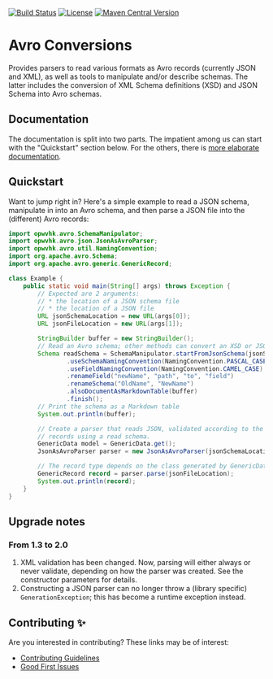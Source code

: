 [![Build Status](https://github.com/opwvhk/avro-conversions/workflows/Java%20CI%20with%20Maven/badge.svg)](https://github.com/opwvhk/avro-conversions/actions/workflows/maven.yml)
[![License](https://img.shields.io/github/license/opwvhk/avro-conversions?color=brightgreen)](https://www.apache.org/licenses/LICENSE-2.0.html)
[![Maven Central Version](https://img.shields.io/maven-central/v/net.sf.opk/avro-conversions?color=brightgreen)](https://maven-badges.herokuapp.com/maven-central/net.sf.opk/avro-conversions)

Avro Conversions
================

Provides parsers to read various formats as Avro records (currently JSON and XML), as well as tools
to manipulate and/or describe schemas. The latter includes the conversion of XML Schema definitions
(XSD) and JSON Schema into Avro schemas.


Documentation
-------------

The documentation is split into two parts. The impatient among us can start with the "Quickstart"
section below. For the others, there is [more elaborate documentation](doc/index.md).


Quickstart
----------

Want to jump right in? Here's a simple example to read a JSON schema, manipulate in into an Avro
schema, and then parse a JSON file into the (different) Avro records:

```java
import opwvhk.avro.SchemaManipulator;
import opwvhk.avro.json.JsonAsAvroParser;
import opwvhk.avro.util.NamingConvention;
import org.apache.avro.Schema;
import org.apache.avro.generic.GenericRecord;

class Example {
	public static void main(String[] args) throws Exception {
		// Expected are 2 arguments:
		// * the location of a JSON schema file
		// * the location of a JSON file
		URL jsonSchemaLocation = new URL(args[0]);
		URL jsonFileLocation = new URL(args[1]);

		StringBuilder buffer = new StringBuilder();
		// Read an Avro schema; other methods can convert an XSD or JSON schema.
		Schema readSchema = SchemaManipulator.startFromJsonSchema(jsonSchemaLocation)
				.useSchemaNamingConvention(NamingConvention.PASCAL_CASE)
				.useFieldNamingConvention(NamingConvention.CAMEL_CASE)
				.renameField("newName", "path", "to", "field")
				.renameSchema("OldName", "NewName")
				.alsoDocumentAsMarkdownTable(buffer)
				.finish();
		// Print the schema as a Markdown table
		System.out.println(buffer);

		// Create a parser that reads JSON, validated according to the JSON schema, into Avro
		// records using a read schema.
		GenericData model = GenericData.get();
		JsonAsAvroParser parser = new JsonAsAvroParser(jsonSchemaLocation, readSchema, model);

		// The record type depends on the class generated by GenericData.get() (you can also use SpecificData or ReflectiveData).
		GenericRecord record = parser.parse(jsonFileLocation);
		System.out.println(record);
	}
}
```

Upgrade notes
-------------

### From 1.3 to 2.0

1. XML validation has been changed. Now, parsing will either always or never validate, depending on
   how the parser was created. See the constructor parameters for details.
2. Constructing a JSON parser can no longer throw a (library specific) `GenerationException`; this
   has become a runtime exception instead.


Contributing ✨
---------------

<!--
TODO: uncomment when there are multiple committers
A special thank you to all who contributed! All contributions are sincerely appreciated.

[![Contributors](https://contrib.rocks/image?repo=opwvhk/avro-conversions)](https://github.com/opwvhk/avro-conversions/graphs/contributors)
-->

Are you interested in contributing? These links may be of interest:

* [Contributing Guidelines](CONTRIBUTING.md)
* [Good First Issues](https://github.com/opwvhk/avro-conversions/issues?q=is%3Aopen+is%3Aissue+label%3A%22good+first+issue%22)

